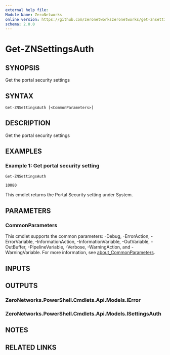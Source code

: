 ```yaml
---
external help file:
Module Name: ZeroNetworks
online version: https://github.com/zeronetworkszeronetworks/get-znsettingsauth
schema: 2.0.0
---
```


# Get-ZNSettingsAuth

## SYNOPSIS
Get the portal security settings

## SYNTAX

```
Get-ZNSettingsAuth [<CommonParameters>]
```

## DESCRIPTION
Get the portal security settings

## EXAMPLES

### Example 1: Get portal security setting
```powershell
Get-ZNSettingsAuth
```

```output
10080
```

This cmdlet returns the Portal Security setting under System.

## PARAMETERS

### CommonParameters
This cmdlet supports the common parameters: -Debug, -ErrorAction, -ErrorVariable, -InformationAction, -InformationVariable, -OutVariable, -OutBuffer, -PipelineVariable, -Verbose, -WarningAction, and -WarningVariable. For more information, see [about_CommonParameters](http://go.microsoft.com/fwlink/?LinkID=113216).

## INPUTS

## OUTPUTS

### ZeroNetworks.PowerShell.Cmdlets.Api.Models.IError

### ZeroNetworks.PowerShell.Cmdlets.Api.Models.ISettingsAuth

## NOTES

## RELATED LINKS

